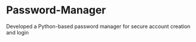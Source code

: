# Password-Manager
Developed a Python-based password manager for secure account creation and login 
